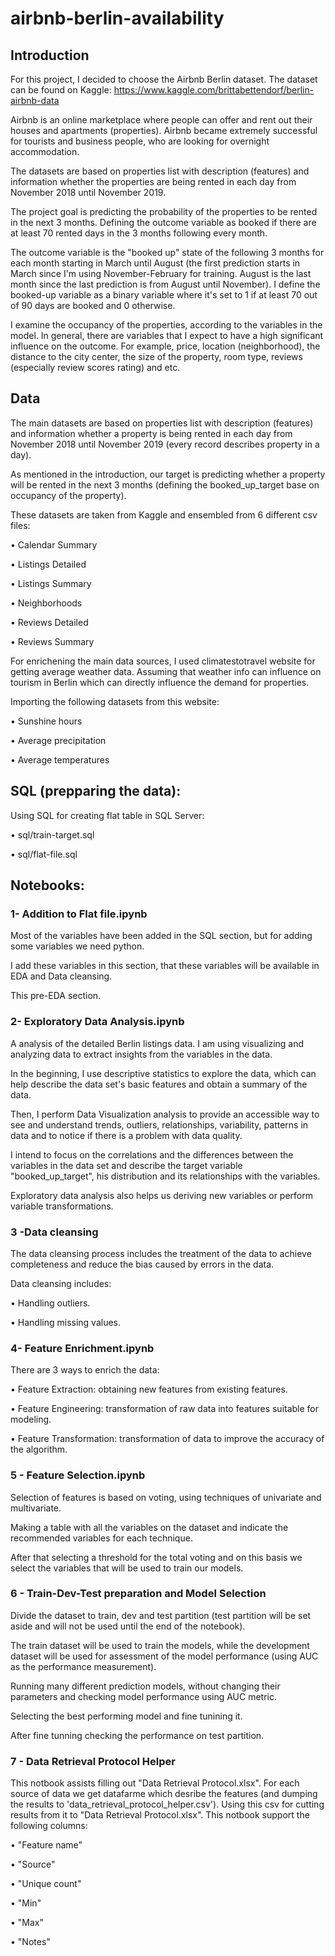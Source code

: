 # airbnb-berlin-availability
## Introduction

For this project, I decided to choose the Airbnb Berlin dataset. The dataset can be found on Kaggle:
https://www.kaggle.com/brittabettendorf/berlin-airbnb-data

Airbnb is an online marketplace where people can offer and rent out their houses and apartments (properties).
Airbnb became extremely successful for tourists and business people, who are looking for overnight accommodation.

The datasets are based on properties list with description (features) and information whether the properties are being rented in each day from November 2018 until November 2019.

The project goal is predicting the probability of the properties to be rented in the next 3 months. Defining the outcome variable as booked if there are at least 70 rented days in the 3 months following every month.

The outcome variable is the "booked up" state of the following 3 months for each month starting in March until August (the first prediction starts in March since I'm using November-February for training. August is the last month since the last prediction is from August until November).
I define the booked-up variable as a binary variable where it's set to 1 if at least 70 out of 90 days are booked and 0 otherwise.

I examine the occupancy of the properties, according to the variables in the model.
In general, there are variables that I expect to have a high significant influence on the outcome.
For example, price, location (neighborhood), the distance to the city center, the size of the property, room type, reviews (especially review scores rating) and etc.

## Data

The main datasets are based on properties list with description (features) and information whether a property is being rented in each day from November 2018 until November 2019 (every record describes property in a day).

As mentioned in the introduction, our target is predicting whether a property will be rented in the next 3 months (defining the booked_up_target base on occupancy of the property).  

These datasets are taken from Kaggle and ensembled from 6 different csv files:

•	Calendar Summary

•	Listings Detailed

•	Listings Summary

•	Neighborhoods

•	Reviews Detailed

•	Reviews Summary

For enrichening the main data sources, I used climatestotravel website for getting average weather data. Assuming that weather info can influence on tourism in Berlin which can directly influence the demand for properties. 

Importing the following datasets from this website:

•	Sunshine hours

•	Average precipitation

•	Average temperatures


## SQL (prepparing the data):

Using SQL for creating flat table in SQL Server:

•	sql/train-target.sql

•	sql/flat-file.sql

## Notebooks:

### 1- Addition to Flat file.ipynb
Most of the variables have been added in the SQL section, but for adding some variables we need python. 

I add these variables in this section, that these variables will be available in EDA and Data cleansing.
 
This pre-EDA section.

### 2- Exploratory Data Analysis.ipynb

A analysis of the detailed Berlin listings data. I am using visualizing and analyzing data to extract insights from the variables in the data.

In the beginning, I use descriptive statistics to explore the data, which can help describe the data set's basic features and obtain a summary of the data. 

Then, I perform Data Visualization analysis to provide an accessible way to see and understand trends, outliers, relationships, variability, patterns in data and to notice if there is a problem with data quality.

I intend to focus on the correlations and the differences between the variables in the data set and describe the target variable "booked_up_target", his distribution and its relationships with the variables.

Exploratory data analysis also helps us deriving new variables or perform variable transformations.

### 3 -Data cleansing
The data cleansing process includes the treatment of the data to achieve completeness and reduce the bias caused by errors in the data.

Data cleansing includes:

•	Handling outliers.

•	Handling missing values.


### 4- Feature Enrichment.ipynb

There are 3 ways to enrich the data:

•	Feature Extraction: obtaining new features from existing features.

•	Feature Engineering: transformation of raw data into features suitable for modeling.

•	Feature Transformation: transformation of data to improve the accuracy of the algorithm.



### 5 - Feature Selection.ipynb

Selection of features is based on voting, using techniques of univariate and multivariate.  

Making a table with all the variables on the dataset and indicate the recommended variables for each technique. 

After that selecting a threshold for the total voting and on this basis we select the variables that will be used to train our models.


### 6 - Train-Dev-Test preparation and Model Selection

Divide the dataset to train, dev and test partition (test partition will be set aside and will not be used until the end of the notebook). 

The train dataset will be used to train the models, while the development dataset will be used for assessment of the model performance (using AUC as the performance measurement).

Running many different prediction models, without changing their parameters and checking model performance using AUC metric. 

Selecting the best performing model and fine tunining it. 

After fine tunning checking the performance on test partition. 


### 7 - Data Retrieval Protocol Helper

This notbook assists filling out "Data Retrieval Protocol.xlsx". For each source of data we get datafarme which desribe the features (and dumping the results to 'data_retrieval_protocol_helper.csv'). Using this csv for cutting results from it to "Data Retrieval Protocol.xlsx". This notbook support the following columns:

•	"Feature name"

•	"Source"

•	"Unique count"

•	"Min"

•	"Max"

•	"Notes"
